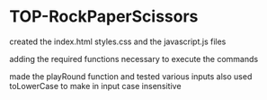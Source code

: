# TOP-RockPaperScissors

created the index.html styles.css and the javascript.js files

adding the required functions necessary to execute the commands

made the playRound function and tested various inputs 
also used toLowerCase to make in input case insensitive
